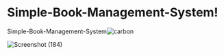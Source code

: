 # Simple-Book-Management-System!
Simple-Book-Management-System![carbon](https://user-images.githubusercontent.com/114411272/208341274-1164c6a1-9c7c-4545-97e6-d8bc6f8e8e34.svg)

![Screenshot (184)](https://user-images.githubusercontent.com/114411272/208341884-8f1f18db-6826-45c9-a7db-cc7862f49a8a.png)

